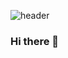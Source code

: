 ![header](https://capsule-render.vercel.app/api?type=waving&color=timeGradient&height=180&section=header&text=✨%20Yunjeong!&fontSize=60&animation=fadeIn&fontAlign=77&fontAlignY=30)


### Hi there 👋

<!--
**Yun-D/Yun-D** is a ✨ _special_ ✨ repository because its `README.md` (this file) appears on your GitHub profile.

Here are some ideas to get you started:

- 🔭 I’m currently working on ...
- 🌱 I’m currently learning ...
- 👯 I’m looking to collaborate on ...
- 🤔 I’m looking for help with ...
- 💬 Ask me about ...
- 📫 How to reach me: ...
- 😄 Pronouns: ...
- ⚡ Fun fact: ...
-->
